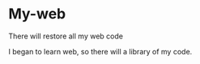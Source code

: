 # My-web
There will restore all my web code

I began to learn web, so there will a library of my code.

